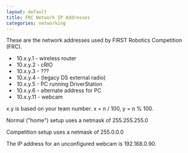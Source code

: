 ```yaml
---
layout: default
title: FRC Network IP Addresses
categories: networking
---
```


These are the network addresses used by FIRST Robotics Competition (FRC).

* &nbsp;10.x.y.1 - wireless router
* &nbsp;10.x.y.2 - cRIO
* &nbsp;10.x.y.3 - ???
* &nbsp;10.x.y.4 - (legacy DS external radio)
* &nbsp;10.x.y.5 - PC running DriverStation
* &nbsp;10.x.y.6 - alternate address for PC
* &nbsp;10.x.y.11 - webcam

x.y is based on your team number.  x = n / 100, y = n % 100.

Normal ("home") setup uses a netmask of 255.255.255.0

Competition setup uses a netmask of 255.0.0.0

The IP address for an unconfigured webcam is 192.168.0.90.

